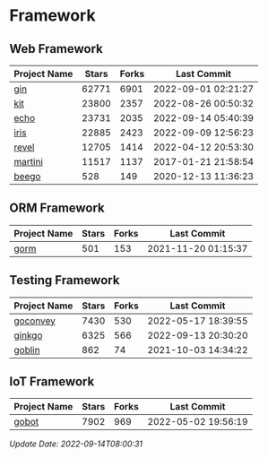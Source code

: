 # Framework

## Web Framework
| Project Name | Stars | Forks | Last Commit |
| ------------ | ----- | ----- | ----------- |
| [gin](https://github.com/gin-gonic/gin) | 62771 | 6901 | 2022-09-01 02:21:27 |
| [kit](https://github.com/go-kit/kit) | 23800 | 2357 | 2022-08-26 00:50:32 |
| [echo](https://github.com/labstack/echo) | 23731 | 2035 | 2022-09-14 05:40:39 |
| [iris](https://github.com/kataras/iris) | 22885 | 2423 | 2022-09-09 12:56:23 |
| [revel](https://github.com/revel/revel) | 12705 | 1414 | 2022-04-12 20:53:30 |
| [martini](https://github.com/go-martini/martini) | 11517 | 1137 | 2017-01-21 21:58:54 |
| [beego](https://github.com/astaxie/beego) | 528 | 149 | 2020-12-13 11:36:23 |

## ORM Framework
| Project Name | Stars | Forks | Last Commit |
| ------------ | ----- | ----- | ----------- |
| [gorm](https://github.com/jinzhu/gorm) | 501 | 153 | 2021-11-20 01:15:37 |

## Testing Framework
| Project Name | Stars | Forks | Last Commit |
| ------------ | ----- | ----- | ----------- |
| [goconvey](https://github.com/smartystreets/goconvey) | 7430 | 530 | 2022-05-17 18:39:55 |
| [ginkgo](https://github.com/onsi/ginkgo) | 6325 | 566 | 2022-09-13 20:30:20 |
| [goblin](https://github.com/franela/goblin) | 862 | 74 | 2021-10-03 14:34:22 |

## IoT Framework
| Project Name | Stars | Forks | Last Commit |
| ------------ | ----- | ----- | ----------- |
| [gobot](https://github.com/hybridgroup/gobot) | 7902 | 969 | 2022-05-02 19:56:19 |

*Update Date: 2022-09-14T08:00:31*